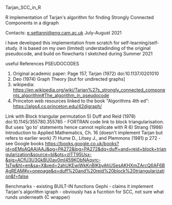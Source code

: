 Tarjan_SCC_in_R

R implementation of Tarjan's algorithm for finding Strongly Connected Components in a digraph

Contacts:
   e.settanni@eng.cam.ac.uk
   July-August 2021

i have developed this implementation from scratch for self-learning/self-study. it is based on my own (limited) understadinding of the original pseudocode, and build on flowcharts I sketched during Summer 2021

useful References 
PSEUDOCODES
 1) Original academic paper: Page 157, Tarjan (1972) doi:10.1137/0201010
 2) Deo (1974) Graph Theory [but for undirected graphs]
 3) wikipedia: https://en.wikipedia.org/wiki/Tarjan%27s_strongly_connected_components_algorithm#The_algorithm_in_pseudocode
 4) Princeton web resources linked to the book "Algorithms 4th ed": https://algs4.cs.princeton.edu/42digraph/

Link with Block triangular permutation
 5) Duff and Reid (1978) doi:10.1145/355780.355785 - FORTRAN code link to block triangularisation. But uses 'go to' statements hence cannot replicate with R
 6) Strang (1986) Introduction to Applied Mathematics, Ch. 16 (doesn't implement Tarjan but refers to earlier work)
 7) Hume D., Litsey J., and Plemmons (1981) p 272 - see Google books https://books.google.co.uk/books?id=pEMsAQAAIAAJ&pg=PA272&lpg=PA272&dq=duff+and+reid+block+triangularization&source=bl&ots=zlTT95Usx-&sig=ACfU3U3GkBU0av0mI459KObNAqyrc-1sTw&hl=en&sa=X&ved=2ahUKEwiWkKnBlKbyAhUSesAKHXmZArcQ6AF6BAgREAM#v=onepage&q=duff%20and%20reid%20block%20triangularization&f=false

Benchmarks - existing BUILT-IN functions 
 Gephi - claims it implement Tarjan's algorithm
 igraph - obviously has a fucntion for SCC, not sure what runds underneath (C wrapper)
